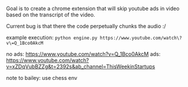 Goal is to create a chrome extension that will skip youtube ads in video based on the transcript of the video.

Current bug is that there the code perpetually chunks the audio :/ 

example execution:
```python engine.py https://www.youtube.com/watch\?v\=Q_1Bco0AkcM```

no ads: https://www.youtube.com/watch?v=Q_1Bco0AkcM
ads: https://www.youtube.com/watch?v=xZDqVubBZZg&t=2392s&ab_channel=ThisWeekinStartups

note to bailey: use chess env